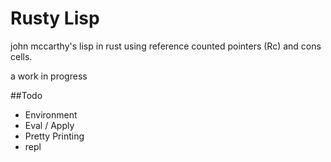 # Rusty Lisp

john mccarthy's lisp in rust using reference counted pointers (Rc) and cons cells.

a work in progress

##Todo

* Environment
* Eval / Apply
* Pretty Printing
* repl 
